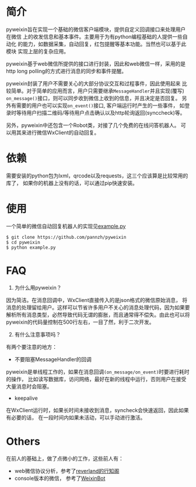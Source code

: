 # 简介

pyweixin旨在实现一个基础的微信客户端模块，提供自定义回调接口来处理用户在微信
上的收发信息和基本事件。主要用于为有python编程基础的人提供一些自动化
的能力，如数据采集，自动回复，红包提醒等基本功能。当然也可以基于此模块
实现上层的复杂应用。

pyweixin基于web微信所提供的接口进行封装，因此和web微信一样，采用的是
http long polling的方式进行消息的同步和事件提醒。

pyweixin封装了用户不需要关心的大部分协议交互和过程事件，因此使用起来
比较简单。对于简单的应用而言，用户只需要继承`MessageHandler`并且实现(覆写)
`on_message()`接口，则可以同步收到微信上收到的信息，并且决定是否回复。
另外有需要的用户也可以实现`on_event()`接口, 客户端运行时产生的一些事件，
如登录时等待用户扫描二维码/等待用户点击确认以及http轮询返回(synccheck)等。

另外，pyweixin中还包含一个Robot类，对接了几个免费的在线问答机器人。
可以用其来进行微信WxClient的自动回复。

# 依赖

需要安装的python包为lxml，qrcode以及requests，这三个应该算是比较常用的库了，
如果你的机器上没有的话，可以通过pip快速安装。

# 使用

一个简单的微信自动回复机器人的实现见[example.py](./example.py)

```
$ git clone https://github.com/pannzh/pyweixin
$ cd pyweixin
$ python example.py
```

# FAQ

1. 为什么用pyweixin？

因为简洁。在消息回调中，WxClient直接传入的是json格式的微信原始消息，
将消息的处理留给用户。这样可以节省许多用户不关心的消息处理代码，因为如果要
解析所有消息类型，必然导致代码无谓的膨胀，而且通常得不偿失。由此也可以将
pyweixin的代码量控制在500行左右，一目了然，利于二次开发。

2. 有什么注意事项吗？

有两个要注意的地方：

- 不要阻塞MessageHandler的回调

pyweixin是单线程工作的，如果在消息回调`(on_message/on_event)`时要进行耗时的操作，
比如读写数据库，访问网络，最好在新的线程中运行，否则用户在接受大量消息时会阻塞。

- keepalive

在WxClient运行时，如果长时间未接收到消息，syncheck会快速返回，因此如果有必要的话，
在一段时间内如果未活动，可以手动进行激活。


# Others

在前人的基础上，做了点微小的工作，这些前人有：

- web微信协议分析，参考了[reverland的行知阁](http://reverland.org/javascript/2016/01/15/webchat-user-bot/)
- console版本的微信， 参考了[WeixinBot](https://github.com/Urinx/WeixinBot)
